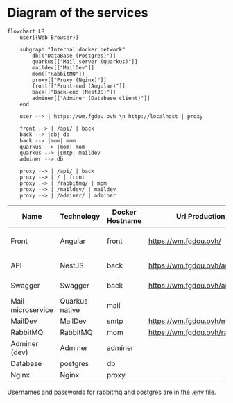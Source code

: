 # Diagram of the services
```mermaid
flowchart LR
    user{{Web Browser}}
    
    subgraph "Internal docker network"
        db[("DataBase (Postgres)")]
        quarkus[["Mail server (Quarkus)"]]
        maildev[["MailDev"]]
        mom(["RabbitMQ"])
        proxy[["Proxy (Nginx)"]]
        front[["Front-end (Angular)"]]
        back[["Back-end (NestJS)"]]
        adminer[["Adminer (Database client)"]]
    end
    
    user --> | https://wm.fgdou.ovh \n http://localhost | proxy

    front .-> | /api/ | back
    back --> |db| db
    back --> |mom| mom
    quarkus --> |mom| mom
    quarkus --> |smtp| maildev
    adminer --> db
    
    proxy --> | /api/ | back
    proxy --> | / | front
    proxy .-> | /rabbitmq/ | mom
    proxy --> | /maildev/ | maildev
    proxy --> | /adminer/ | adminer 
```

| Name              | Technology     | Docker Hostname | Url Production                 | Url Dev                    | Source code                                            |
|-------------------|----------------|-----------------|--------------------------------|----------------------------|--------------------------------------------------------|
| Front             | Angular        | front           | https://wm.fgdou.ovh/          | http://localhost/          | [fr-administration-front](../fr-administration-front/) |
| API               | NestJS         | back            | https://wm.fgdou.ovh/api/      | http://localhost/api/      | [fr-administration](../fr-administration/)             |
| Swagger           | Swagger        | back            | https://wm.fgdou.ovh/api/api   | http://localhost/api/api/  | [fr-administration](../fr-administration/)             |
| Mail microservice | Quarkus native | mail            |                                |                            | [mail](../mail/)                                       |
| MailDev           | MailDev        | smtp            | https://wm.fgdou.ovh/maildev/  | http://localhost/maildev/  |                                                        |
| RabbitMQ          | RabbitMQ       | mom             | https://wm.fgdou.ovh/rabbitmq/ | http://localhost/rabbitmq/ |                                                        |
| Adminer (dev)     | Adminer        | adminer         |                                | http://localhost/adminer/  |                                                        |
| Database          | postgres       | db              |                                |                            |                                                        |
| Nginx             | Nginx          | proxy           |                                |                            | [nginx](../nginx/)                                     |

Usernames and passwords for rabbitmq and postgres are in the [.env](../.env) file.